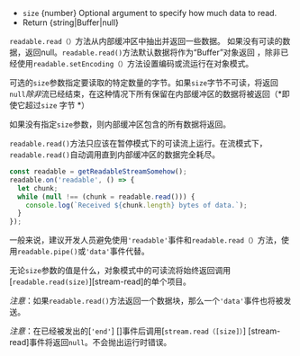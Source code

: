 <!-- YAML
added: v0.9.4
-->

* `size` {number} Optional argument to specify how much data to read.
* Return {string|Buffer|null}

`readable.read（）`方法从内部缓冲区中抽出并返回一些数据。 如果没有可读的数据，返回null。`readable.read()`方法默认数据将作为“Buffer”对象返回
，除非已经使用`readable.setEncoding（）`方法设置编码或流运行在对象模式。

可选的`size`参数指定要读取的特定数量的字节。如果`size`字节不可读，将返回`null`*除非*流已经结束，在这种情况下所有保留在内部缓冲区的数据将被返回（*即使它超过`size` 字节 *）

如果没有指定`size`参数，则内部缓冲区包含的所有数据将返回。

`readable.read()`方法只应该在暂停模式下的可读流上运行。在流模式下，`readable.read()`自动调用直到内部缓冲区的数据完全耗尽。

```js
const readable = getReadableStreamSomehow();
readable.on('readable', () => {
  let chunk;
  while (null !== (chunk = readable.read())) {
    console.log(`Received ${chunk.length} bytes of data.`);
  }
});
```
一般来说，建议开发人员避免使用`'readable'`事件和`readable.read（）`方法，使用`readable.pipe()`或`'data'`事件代替。

无论`size`参数的值是什么，对象模式中的可读流将始终返回调用[`readable.read(size)`][stream-read]的单个项目。

*注意*：如果`readable.read()`方法返回一个数据块，那么一个`'data'`事件也将被发送。

*注意*：在已经被发出的[`'end'`] []事件后调用[`stream.read（[size]）`] [stream-read]事件将返回`null`。不会抛出运行时错误。
